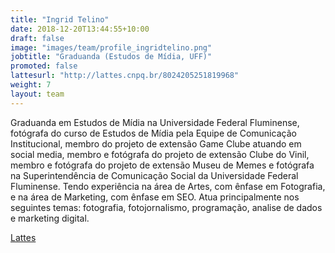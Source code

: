 ```yaml
---
title: "Ingrid Telino"
date: 2018-12-20T13:44:55+10:00
draft: false
image: "images/team/profile_ingridtelino.png"
jobtitle: "Graduanda (Estudos de Mídia, UFF)"
promoted: false
lattesurl: "http://lattes.cnpq.br/8024205251819968"
weight: 7
layout: team
---
```


Graduanda em Estudos de Mídia na Universidade Federal Fluminense, fotógrafa do curso de Estudos de Mídia pela Equipe de Comunicação Institucional, membro do projeto de extensão Game Clube atuando em social media, membro e fotógrafa do projeto de extensão Clube do Vinil, membro e fotógrafa do projeto de extensão Museu de Memes e fotógrafa na Superintendência de Comunicação Social da Universidade Federal Fluminense. Tendo experiência na área de Artes, com ênfase em Fotografia, e na área de Marketing, com ênfase em SEO. Atua principalmente nos seguintes temas: fotografia, fotojornalismo, programação, analise de dados e marketing digital.

<a href="http://lattes.cnpq.br/8024205251819968">Lattes</a>
